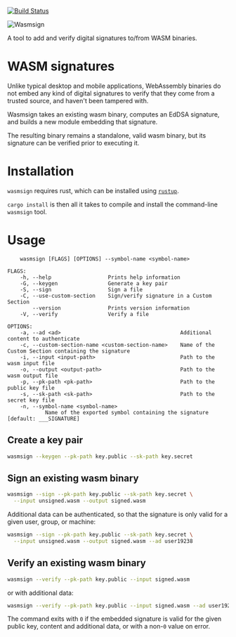 [![Build Status](https://travis-ci.org/jedisct1/wasmsign.svg?branch=master)](https://travis-ci.org/jedisct1/wasmsign?branch=master)

![Wasmsign](https://raw.github.com/jedisct1/wasmsign/master/logo.png)

A tool to add and verify digital signatures to/from WASM binaries.

# WASM signatures

Unlike typical desktop and mobile applications, WebAssembly binaries do not embed any kind of digital signatures to verify that they come from a trusted source, and haven't been tampered with.

Wasmsign takes an existing wasm binary, computes an EdDSA signature, and builds a new module embedding that signature.

The resulting binary remains a standalone, valid wasm binary, but its signature can be verified prior to executing it.

# Installation

`wasmsign` requires rust, which can be installed using [`rustup`](https://rustup.rs/).

`cargo install` is then all it takes to compile and install the command-line `wasmsign` tool.

# Usage

```text
    wasmsign [FLAGS] [OPTIONS] --symbol-name <symbol-name>

FLAGS:
    -h, --help                  Prints help information
    -G, --keygen                Generate a key pair
    -S, --sign                  Sign a file
    -C, --use-custom-section    Sign/verify signature in a Custom Section
        --version               Prints version information
    -V, --verify                Verify a file

OPTIONS:
    -a, --ad <ad>                                      Additional content to authenticate
    -c, --custom-section-name <custom-section-name>    Name of the Custom Section containing the signature
    -i, --input <input-path>                           Path to the wasm input file
    -o, --output <output-path>                         Path to the wasm output file
    -p, --pk-path <pk-path>                            Path to the public key file
    -s, --sk-path <sk-path>                            Path to the secret key file
    -n, --symbol-name <symbol-name>
            Name of the exported symbol containing the signature [default: ___SIGNATURE]
```

## Create a key pair

```sh
wasmsign --keygen --pk-path key.public --sk-path key.secret
```

## Sign an existing wasm binary

```sh
wasmsign --sign --pk-path key.public --sk-path key.secret \
  --input unsigned.wasm --output signed.wasm
```

Additional data can be authenticated, so that the signature is only valid for a given user, group, or machine:

```sh
wasmsign --sign --pk-path key.public --sk-path key.secret \
  --input unsigned.wasm --output signed.wasm --ad user19238
```

## Verify an existing wasm binary

```sh
wasmsign --verify --pk-path key.public --input signed.wasm
```

or with additional data:

```sh
wasmsign --verify --pk-path key.public --input signed.wasm --ad user19238
```

The command exits with `0` if the embedded signature is valid for the given public key, content and additional data, or with a non-`0` value on error.
